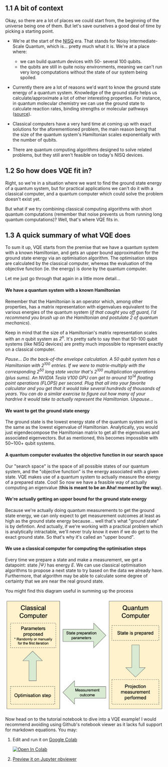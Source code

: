 ## 1.1 A bit of context

Okay, so there are a lot of places we could start from, the beginning of the universe being one of them. But let's save ourselves a good deal of time by picking a starting point.

- We're at the start of the [NISQ](https://arxiv.org/pdf/1801.00862.pdf) era. That stands for Noisy Intermediate-Scale Quantum, which is... pretty much what it is. We're at a place where:

  - we can build quantum devices with 50- several 100 qubits.
  - the qubits are still in quite noisy environments, meaning we can't run very long computations without the state of our system being spoiled.

- Currently there are a lot of reasons we'd want to know the ground state energy of a quantum system. Knowledge of the ground state helps us calculate/approximate a lot of other interesting properties. For instance, in quantum molecular chemistry we can use the ground state to calculate reaction rates, binding strengths or molecular pathways ([source](https://www.mustythoughts.com/variational-quantum-eigensolver-explained)).

- Classical computers have a very hard time at coming up with exact solutions for the aforementioned problem, the main reason being that the size of the quantum system's Hamiltonian scales exponentially with the number of qubits.

- There are quantum computing algorithms designed to solve related problems, but they still aren't feasible on today's NISQ devices.

## 1.2 So how does VQE fit in?

Right, so we're in a situation where we want to find the ground state energy of a quantum system, but for practical applications we can't do it with a classical computer, and a quantum computer which could solve the problem doesn't exist yet.

But what if we try combining classical computing algorithms with short quantum computations (remember that noise prevents us from running long quantum computations)? Well, that's where VQE fits in.

## 1.3 A quick summary of what VQE does

To sum it up, VQE starts from the premise that we have a quantum system with a known Hamiltonian, and gets an upper bound approximation for the ground state energy via an optimisation algorithm. The optimisation steps are calculated by the classical computer, whereas the evaluation of the objective function (ie. the energy) is done by the quantum computer.

Let me just go through that again in a little more detail...

#### We have a quantum system with a known Hamiltonian

Remember that the Hamiltonian is an operator which, among other properties, has a matrix representation with eigenvalues equivalent to the various energies of the quantum system (_if that caught you off guard, I'd recommend you brush up on the Hamiltonian and postulate 2 of quantum mechanics_).

Keep in mind that the size of a Hamiltonian's matrix representation scales with an _n_ qubit system as _2<sup>n</sup>_. It's pretty safe to say then that 50-100 qubit systems (like NISQ devices) are pretty much impossible to represent exactly on a classical computer.

_Pause... Do the back-of-the envelope calculation. A 50 qubit system has a Hamiltonian with 2<sup>100</sup> entries. If we were to matrix-multiply with the corresponding 2<sup>50</sup> long state vector that's 2<sup>100</sup> multiplication operations (plus sums). An NVIDIA Tesla V100 GPU can get to around 10<sup>14</sup> floating point operations (FLOPS) per second. Plug that all into your favorite calculator and you get that it would take several hundreds of thousands of years. You can do a similar exercise to figure out how many of your hardrive it would take to actually represent the Hamiltonian. Unpause..._

#### We want to get the ground state energy

The ground state is the lowest energy state of the quantum system and is the same as the lowest eigenvalue of Hamiltonian. Analytically, you would just eigendecompose the Hamiltonian matrix to get all the eigenvalues and associated eigenvectors. But as mentioned, this becomes impossible with 50~100+ qubit systems.

#### A quantum computer evaluates the objective function in our search space

Our "search space" is the space of all possible states of our quantum system, and the "objective function" is the energy associated with a given state. VQE makes use of a quantum system to actually measure the energy of a prepared state. Cool! So now we have a feasible way of actually computing an eigenvalue (**this is meant to be an Aha! moment by the way**).

#### We're actually getting an upper bound for the ground state energy

Because we're actually doing quantum measurements to get the ground state energy, we can only expect to get measurement outcomes at least as high as the ground state energy because... well that's what "ground state" is by defintion. And actually, if we're working with a practical problem which is analytically intractable, we'll never truly know it even if we do get to the exact ground state. So that's why it's called an "upper bound".

#### We use a classical computer for computing the optimisation steps

Every time we prepare a state and make a measurement, we get a datapoint: state _|Ψ⟩_ has energy _E_. We can use classical optimisation algorithms to propose a next state to try based on the data we already have. Furthermore, that algorithm may be able to calculate some degree of certainty that we are near the real ground state.

You might find this diagram useful in summing up the process

![](./figures/vqe-simple-schematic.png)

Now head on to the tutorial notebook to dive into a VQE example! I would recommend
avoiding using Github's notebook viewer as it lacks full support for markdown equations.
You may:

1. Edit and run it on [Google Colab](https://colab.research.google.com/github/alexander-soare/A-Framework-Agnostic-VQE-Tutorial/blob/master/02_Tutorial.ipynb)

   [![Open In Colab](https://colab.research.google.com/assets/colab-badge.svg)](https://colab.research.google.com/github/alexander-soare/A-Framework-Agnostic-VQE-Tutorial/blob/master/02_Tutorial.ipynb)

2. [Preview it on Jupyter nbviewer](https://nbviewer.jupyter.org/github/alexander-soare/A-Framework-Agnostic-VQE-Tutorial/blob/master/02_Tutorial.ipynb)
